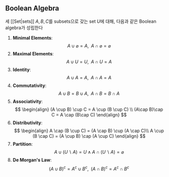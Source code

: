 ## Boolean Algebra
세 [[Set|sets]] $A, B, C$를 subsets으로 갖는 set $U$에 대해, 다음과 같은 Boolean algebra가 성립한다
1. **Minimal Elements**: 
   $$ A \cup \varnothing = A, \;\; A \cap \varnothing = \varnothing $$
2. **Maximal Elements**:
   $$ A \cup U = U, \;\; A \cap U = A $$
3. **Identity**:
   $$ A \cup A = A, \;\; A \cap A = A $$
4. **Commutativity**:
   $$ A \cup B = B \cup A, \;\; A \cap B = B \cap A $$
5. **Associativity**:
   $$ \begin{align} (A \cup B) \cup C = A \cup (B \cup C) \\ (A\cap B)\cap C = A \cap (B\cap C) \end{align} $$
6. **Distributivity**:
   $$
\begin{align}
A \cap (B \cup C) = (A \cap B) \cup (A \cap C)\\
A \cup (B \cap C) = (A \cup B) \cap (A \cup C)
\end{align}
 $$
7. **Partition**:
   $$ A \cup (U \backslash A) = U \; \land \; A \cap (U\backslash A) = \varnothing $$
8. **De Morgan's Law**:
   $$ (A\cup B)^c = A^c \cup B^c, \;\; (A\cap B)^c = A^c \cap B^c $$
